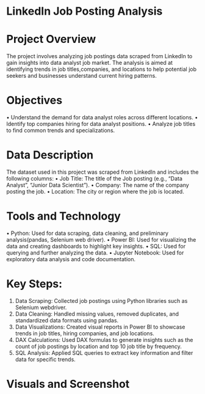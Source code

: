 # LinkedIn Job Posting Analysis

# Project Overview 
The project involves analyzing job postings data scraped from LinkedIn to gain insights into data analyst job market.
The analysis is aimed at identifying trends in job titles,companies, and locations to help potential job seekers and businesses understand current hiring patterns.

# Objectives
•	Understand the demand for data analyst roles across different locations.
•	Identify top companies hiring for data analyst positions.
•	Analyze job titles to find common trends and specializations.

# Data Description
The dataset used in this project was scraped from LinkedIn and includes the following columns:
•	Job Title: The title of the Job posting (e.g., “Data Analyst”, “Junior Data Scientist”).
•	Company: The name of the company posting the job.
•	Location: The city or region where the job is located.

# Tools and Technology
•	Python: Used for data scraping, data cleaning, and preliminary analysis(pandas, Selenium web driver).
•	Power BI: Used for visualizing the data and creating dashboards to highlight key insights.
•	SQL: Used for querying and further analyzing the data.
•	Jupyter Notebook: Used for exploratory data analysis and code documentation.

# Key Steps:
1.	Data Scraping: Collected job postings using Python libraries such as Selenium webdriver.
2.	Data Cleaning: Handled missing values, removed duplicates, and standardized data formats using pandas.
3.	Data Visualizations: Created visual reports in Power BI to showcase trends in job titles, hiring companies, and job locations.
4.	DAX Calculations: Used DAX formulas to generate insights such as the count of job postings by location and top 10 job title by frequency.
5.	SQL Analysis: Applied SQL queries to extract key information and filter data for specific trends.

# Visuals and Screenshot



